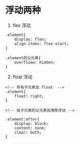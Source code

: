 # 浮动两种

1. flex 浮动
```
.element{
    display: flex;
    align-items: flex-start;
}

.element的父元素{
    overfloaw: hidden;
}
```

2. float 浮动
```
<!-- 所有子元素加 float  -->
.element{
    float: right; 
}

<!-- 给子元素的父元素加清除浮动 -->

.element:after{
    display: block;
    content: none;
    clear: both;
}
```